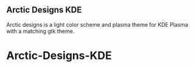  
## Arctic Designs KDE

Arctic designs is a light color scheme and plasma theme for KDE Plasma with a matching gtk theme.
# Arctic-Designs-KDE
